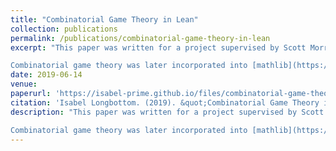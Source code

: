 ```yaml
---
title: "Combinatorial Game Theory in Lean"
collection: publications
permalink: /publications/combinatorial-game-theory-in-lean
excerpt: "This paper was written for a project supervised by Scott Morrison, in which we attempted to formalise the basic definitions of combinatorial games using the interactive theorem proving language Lean. While this theory is mostly elementary, it interacted in surprising ways with Lean's inductive type system. 

Combinatorial game theory was later incorporated into [mathlib](https://github.com/leanprover-community/mathlib), in part based on the work done in this project."
date: 2019-06-14
venue:
paperurl: 'https://isabel-prime.github.io/files/combinatorial-game-theory-in-lean.pdf'
citation: 'Isabel Longbottom. (2019). &quot;Combinatorial Game Theory in Lean.&quot;.'
description: "This paper was written for a project supervised by Scott Morrison, in which we attempted to formalise the basic definitions of combinatorial games using the interactive theorem proving language Lean. While this theory is mostly elementary, it interacted in surprising ways with Lean's inductive type system. 

Combinatorial game theory was later incorporated into [mathlib](https://github.com/leanprover-community/mathlib), in part based on the work done in this project."
---
```

